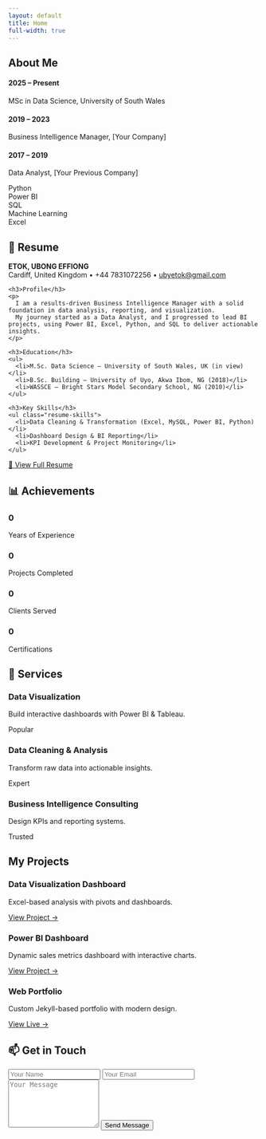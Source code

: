 ```yaml
---
layout: default
title: Home
full-width: true
---
```


<!-- ABOUT SECTION -->
<section id="about">
  <h2>About Me</h2>
  <p><span id="about-typed"></span></p>

  <div class="timeline">
    <div class="timeline-item">
      <h4>2025 – Present</h4>
      <p>MSc in Data Science, University of South Wales</p>
    </div>
    <div class="timeline-item">
      <h4>2019 – 2023</h4>
      <p>Business Intelligence Manager, [Your Company]</p>
    </div>
    <div class="timeline-item">
      <h4>2017 – 2019</h4>
      <p>Data Analyst, [Your Previous Company]</p>
    </div>
  </div>

  <div class="skills">
    <div class="skill">
      <span class="skill-name">Python</span>
      <div class="skill-bar"><div class="skill-fill" data-percent="95%"></div></div>
    </div>
    <div class="skill">
      <span class="skill-name">Power BI</span>
      <div class="skill-bar"><div class="skill-fill" data-percent="90%"></div></div>
    </div>
    <div class="skill">
      <span class="skill-name">SQL</span>
      <div class="skill-bar"><div class="skill-fill" data-percent="85%"></div></div>
    </div>
    <div class="skill">
      <span class="skill-name">Machine Learning</span>
      <div class="skill-bar"><div class="skill-fill" data-percent="80%"></div></div>
    </div>
    <div class="skill">
      <span class="skill-name">Excel</span>
      <div class="skill-bar"><div class="skill-fill" data-percent="95%"></div></div>
    </div>
  </div>
</section>

<!-- RESUME SECTION -->
<section id="resume-preview">
  <h2>📄 Resume</h2>
  <div class="resume-card">
    <p><strong>ETOK, UBONG EFFIONG</strong><br>
    Cardiff, United Kingdom • +44 7831072256 • <a href="mailto:ubyetok@gmail.com">ubyetok@gmail.com</a></p>

    <h3>Profile</h3>
    <p>
      I am a results-driven Business Intelligence Manager with a solid foundation in data analysis, reporting, and visualization.
      My journey started as a Data Analyst, and I progressed to lead BI projects, using Power BI, Excel, Python, and SQL to deliver actionable insights.
    </p>

    <h3>Education</h3>
    <ul>
      <li>M.Sc. Data Science – University of South Wales, UK (in view)</li>
      <li>B.Sc. Building – University of Uyo, Akwa Ibom, NG (2018)</li>
      <li>WASSCE – Bright Stars Model Secondary School, NG (2010)</li>
    </ul>

    <h3>Key Skills</h3>
    <ul class="resume-skills">
      <li>Data Cleaning & Transformation (Excel, MySQL, Power BI, Python)</li>
      <li>Dashboard Design & BI Reporting</li>
      <li>KPI Development & Project Monitoring</li>
    </ul>
  </div>

  <div class="resume-button">
    <a href="/assets/resume.pdf" target="_blank" class="btn">📑 View Full Resume</a>
  </div>
</section>

<!-- STATS / ACHIEVEMENTS -->
<section id="stats">
  <h2>📊 Achievements</h2>
  <div class="stats-grid">
    <div class="stat-card">
      <h3 class="counter" data-target="4">0</h3>
      <p>Years of Experience</p>
    </div>
    <div class="stat-card">
      <h3 class="counter" data-target="25">0</h3>
      <p>Projects Completed</p>
    </div>
    <div class="stat-card">
      <h3 class="counter" data-target="15">0</h3>
      <p>Clients Served</p>
    </div>
    <div class="stat-card">
      <h3 class="counter" data-target="5">0</h3>
      <p>Certifications</p>
    </div>
  </div>
</section>

<!-- SERVICES SECTION -->
<section id="services">
  <h2>💼 Services</h2>
  <div class="projects-grid">
    <div class="project-card">
      <h3>Data Visualization</h3>
      <p>Build interactive dashboards with Power BI & Tableau.</p>
      <span class="badge">Popular</span>
    </div>
    <div class="project-card">
      <h3>Data Cleaning & Analysis</h3>
      <p>Transform raw data into actionable insights.</p>
      <span class="badge">Expert</span>
    </div>
    <div class="project-card">
      <h3>Business Intelligence Consulting</h3>
      <p>Design KPIs and reporting systems.</p>
      <span class="badge">Trusted</span>
    </div>
  </div>
</section>

<!-- PROJECTS SECTION -->
<section id="projects">
  <h2>My Projects</h2>
  <div class="projects-grid">
    <div class="project-card">
      <h3>Data Visualization Dashboard</h3>
      <p>Excel-based analysis with pivots and dashboards.</p>
      <a href="https://github.com/xzibitetok/Xzibit-Sales-Analysis" target="_blank">View Project →</a>
    </div>
    <div class="project-card">
      <h3>Power BI Dashboard</h3>
      <p>Dynamic sales metrics dashboard with interactive charts.</p>
      <a href="https://github.com/xzibitetok/Frank-s-Sales-Analysis" target="_blank">View Project →</a>
    </div>
    <div class="project-card">
      <h3>Web Portfolio</h3>
      <p>Custom Jekyll-based portfolio with modern design.</p>
      <a href="https://xzibitetok.github.io" target="_blank">View Live →</a>
    </div>
  </div>
</section>

<!-- CONTACT SECTION -->
<section id="contact">
  <h2>📫 Get in Touch</h2>
  <form action="https://formspree.io/f/xwpnkevb" method="POST">
    <input type="text" name="name" placeholder="Your Name" required>
    <input type="email" name="_replyto" placeholder="Your Email" required>
    <textarea name="message" rows="6" placeholder="Your Message" required></textarea>
    <button type="submit">Send Message</button>
  </form>
</section>

<script src="https://cdn.jsdelivr.net/npm/typed.js@2.0.12"></script>
<script>
new Typed("#about-typed", {
  strings: ["Turning data into actionable insights.", "AI & ML enthusiast.", "Business Intelligence Specialist."],
  typeSpeed: 60,
  backSpeed: 30,
  loop: true
});
</script>
